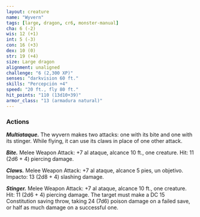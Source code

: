 ```yaml
---
layout: creature
name: "Wyvern"
tags: [large, dragon, cr6, monster-manual]
cha: 6 (-2)
wis: 12 (+1)
int: 5 (-3)
con: 16 (+3)
dex: 10 (0)
str: 19 (+4)
size: Large dragon
alignment: unaligned
challenge: "6 (2,300 XP)"
senses: "darkvision 60 ft."
skills: "Percepción +4"
speed: "20 ft., fly 80 ft."
hit_points: "110 (13d10+39)"
armor_class: "13 (armadura natural)"
---
```


### Actions

***Multiataque.*** The wyvern makes two attacks: one with its bite and one with its stinger. While flying, it can use its claws in place of one other attack.

***Bite.*** Melee Weapon Attack: +7 al ataque, alcance 10 ft., one creature. Hit: 11 (2d6 + 4) piercing damage.

***Claws.*** Melee Weapon Attack: +7 al ataque, alcance 5 pies, un objetivo. Impacto: 13 (2d8 + 4) slashing damage.

***Stinger.*** Melee Weapon Attack: +7 al ataque, alcance 10 ft., one creature. Hit: 11 (2d6 + 4) piercing damage. The target must make a DC 15 Constitution saving throw, taking 24 (7d6) poison damage on a failed save, or half as much damage on a successful one.